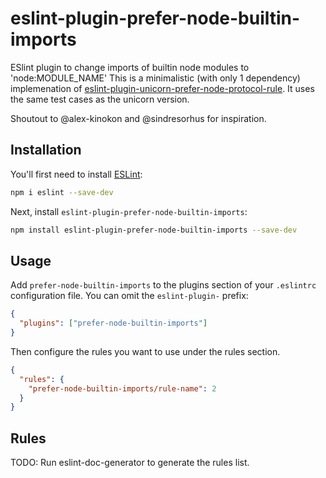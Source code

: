 # eslint-plugin-prefer-node-builtin-imports

ESlint plugin to change imports of builtin node modules to &#39;node:MODULE_NAME&#39;
This is a minimalistic (with only 1 dependency) implemenation of [eslint-plugin-unicorn-prefer-node-protocol-rule](https://github.com/sindresorhus/eslint-plugin-unicorn/blob/main/docs/rules/prefer-node-protocol.md). It uses the same test cases as the unicorn version.

Shoutout to @alex-kinokon and @sindresorhus for inspiration.

## Installation

You'll first need to install [ESLint](https://eslint.org/):

```sh
npm i eslint --save-dev
```

Next, install `eslint-plugin-prefer-node-builtin-imports`:

```sh
npm install eslint-plugin-prefer-node-builtin-imports --save-dev
```

## Usage

Add `prefer-node-builtin-imports` to the plugins section of your `.eslintrc` configuration file. You can omit the `eslint-plugin-` prefix:

```json
{
  "plugins": ["prefer-node-builtin-imports"]
}
```

Then configure the rules you want to use under the rules section.

```json
{
  "rules": {
    "prefer-node-builtin-imports/rule-name": 2
  }
}
```

## Rules

<!-- begin auto-generated rules list -->

TODO: Run eslint-doc-generator to generate the rules list.

<!-- end auto-generated rules list -->
